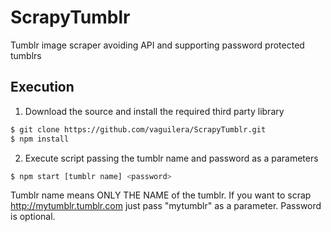 # ScrapyTumblr
Tumblr image scraper avoiding API and supporting password protected tumblrs

## Execution
1) Download the source and install the required third party library
~~~ sh
$ git clone https://github.com/vaguilera/ScrapyTumblr.git
$ npm install
~~~

2) Execute script passing the tumblr name and password as a parameters

~~~ sh
$ npm start [tumblr name] <password>
~~~

Tumblr name means ONLY THE NAME of the tumblr.
If you want to scrap http://mytumblr.tumblr.com just pass "mytumblr" as a parameter.
Password is optional.
